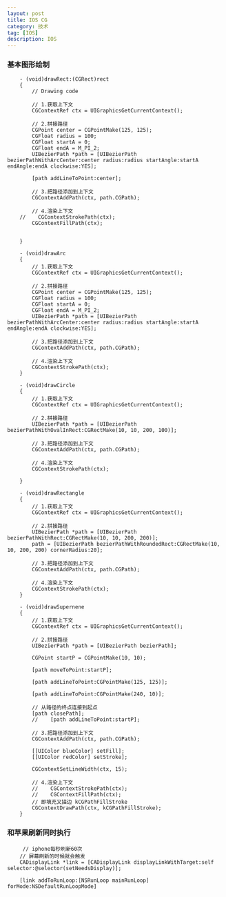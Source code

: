 ```yaml
---
layout: post
title: IOS CG
category: 技术
tag: [IOS]
description: IOS
---
```



### 基本图形绘制
	
		- (void)drawRect:(CGRect)rect
		{
			// Drawing code
		
			// 1.获取上下文
			CGContextRef ctx = UIGraphicsGetCurrentContext();
			
			// 2.拼接路径
			CGPoint center = CGPointMake(125, 125);
			CGFloat radius = 100;
			CGFloat startA = 0;
			CGFloat endA = M_PI_2;
			UIBezierPath *path = [UIBezierPath bezierPathWithArcCenter:center radius:radius startAngle:startA endAngle:endA clockwise:YES];
			
			[path addLineToPoint:center];
			
			// 3.把路径添加到上下文
			CGContextAddPath(ctx, path.CGPath);
			
			// 4.渲染上下文
		//    CGContextStrokePath(ctx);
			CGContextFillPath(ctx);
		
		
		}
		
		- (void)drawArc
		{
			// 1.获取上下文
			CGContextRef ctx = UIGraphicsGetCurrentContext();
			
			// 2.拼接路径
			CGPoint center = CGPointMake(125, 125);
			CGFloat radius = 100;
			CGFloat startA = 0;
			CGFloat endA = M_PI_2;
			UIBezierPath *path = [UIBezierPath bezierPathWithArcCenter:center radius:radius startAngle:startA endAngle:endA clockwise:YES];
			
			// 3.把路径添加到上下文
			CGContextAddPath(ctx, path.CGPath);
			
			// 4.渲染上下文
			CGContextStrokePath(ctx);
		}
		
		- (void)drawCircle
		{
			// 1.获取上下文
			CGContextRef ctx = UIGraphicsGetCurrentContext();
			
			// 2.拼接路径
			UIBezierPath *path = [UIBezierPath bezierPathWithOvalInRect:CGRectMake(10, 10, 200, 100)];
			
			// 3.把路径添加到上下文
			CGContextAddPath(ctx, path.CGPath);
			
			// 4.渲染上下文
			CGContextStrokePath(ctx);
		
		}
		
		- (void)drawRectangle
		{
			// 1.获取上下文
			CGContextRef ctx = UIGraphicsGetCurrentContext();
			
			// 2.拼接路径
			UIBezierPath *path = [UIBezierPath bezierPathWithRect:CGRectMake(10, 10, 200, 200)];
			path = [UIBezierPath bezierPathWithRoundedRect:CGRectMake(10, 10, 200, 200) cornerRadius:20];
			
			// 3.把路径添加到上下文
			CGContextAddPath(ctx, path.CGPath);
			
			// 4.渲染上下文
			CGContextStrokePath(ctx);
		}
		
		- (void)drawSupernene
		{
			// 1.获取上下文
			CGContextRef ctx = UIGraphicsGetCurrentContext();
			
			// 2.拼接路径
			UIBezierPath *path = [UIBezierPath bezierPath];
			
			CGPoint startP = CGPointMake(10, 10);
			
			[path moveToPoint:startP];
			
			[path addLineToPoint:CGPointMake(125, 125)];
			
			[path addLineToPoint:CGPointMake(240, 10)];
			
			// 从路径的终点连接到起点
			[path closePath];
			//    [path addLineToPoint:startP];
			
			// 3.把路径添加到上下文
			CGContextAddPath(ctx, path.CGPath);
			
			[[UIColor blueColor] setFill];
			[[UIColor redColor] setStroke];
			
			CGContextSetLineWidth(ctx, 15);
			
			// 4.渲染上下文
			//    CGContextStrokePath(ctx);
			//    CGContextFillPath(ctx);
			// 即填充又描边 kCGPathFillStroke
			CGContextDrawPath(ctx, kCGPathFillStroke);
		}
		
### 和苹果刷新同时执行
		 // iphone每秒刷新60次
		// 屏幕刷新的时候就会触发
		CADisplayLink *link = [CADisplayLink displayLinkWithTarget:self selector:@selector(setNeedsDisplay)];
    
		[link addToRunLoop:[NSRunLoop mainRunLoop] forMode:NSDefaultRunLoopMode]